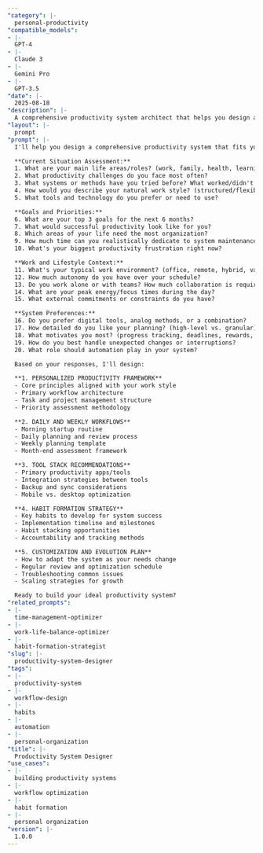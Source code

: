 ```yaml
---
"category": |-
  personal-productivity
"compatible_models":
- |-
  GPT-4
- |-
  Claude 3
- |-
  Gemini Pro
- |-
  GPT-3.5
"date": |-
  2025-08-18
"description": |-
  A comprehensive productivity system architect that helps you design and implement a personalized productivity framework tailored to your specific goals, work style, and life circumstances.
"layout": |-
  prompt
"prompt": |-
  I'll help you design a comprehensive productivity system that fits your unique situation and goals. Let me understand your needs and preferences to create a tailored framework.

  **Current Situation Assessment:**
  1. What are your main life areas/roles? (work, family, health, learning, etc.)
  2. What productivity challenges do you face most often?
  3. What systems or methods have you tried before? What worked/didn't work?
  4. How would you describe your natural work style? (structured/flexible, visual/text-based, etc.)
  5. What tools and technology do you prefer or need to use?

  **Goals and Priorities:**
  6. What are your top 3 goals for the next 6 months?
  7. What would successful productivity look like for you?
  8. Which areas of your life need the most organization?
  9. How much time can you realistically dedicate to system maintenance?
  10. What's your biggest productivity frustration right now?

  **Work and Lifestyle Context:**
  11. What's your typical work environment? (office, remote, hybrid, varies)
  12. How much autonomy do you have over your schedule?
  13. Do you work alone or with teams? How much collaboration is required?
  14. What are your peak energy/focus times during the day?
  15. What external commitments or constraints do you have?

  **System Preferences:**
  16. Do you prefer digital tools, analog methods, or a combination?
  17. How detailed do you like your planning? (high-level vs. granular)
  18. What motivates you most? (progress tracking, deadlines, rewards, etc.)
  19. How do you best handle unexpected changes or interruptions?
  20. What role should automation play in your system?

  Based on your responses, I'll design:

  **1. PERSONALIZED PRODUCTIVITY FRAMEWORK**
  - Core principles aligned with your work style
  - Primary workflow architecture
  - Task and project management structure
  - Priority assessment methodology

  **2. DAILY AND WEEKLY WORKFLOWS**
  - Morning startup routine
  - Daily planning and review process
  - Weekly planning template
  - Month-end assessment framework

  **3. TOOL STACK RECOMMENDATIONS**
  - Primary productivity apps/tools
  - Integration strategies between tools
  - Backup and sync considerations
  - Mobile vs. desktop optimization

  **4. HABIT FORMATION STRATEGY**
  - Key habits to develop for system success
  - Implementation timeline and milestones
  - Habit stacking opportunities
  - Accountability and tracking methods

  **5. CUSTOMIZATION AND EVOLUTION PLAN**
  - How to adapt the system as your needs change
  - Regular review and optimization schedule
  - Troubleshooting common issues
  - Scaling strategies for growth

  Ready to build your ideal productivity system?
"related_prompts":
- |-
  time-management-optimizer
- |-
  work-life-balance-optimizer
- |-
  habit-formation-strategist
"slug": |-
  productivity-system-designer
"tags":
- |-
  productivity-system
- |-
  workflow-design
- |-
  habits
- |-
  automation
- |-
  personal-organization
"title": |-
  Productivity System Designer
"use_cases":
- |-
  building productivity systems
- |-
  workflow optimization
- |-
  habit formation
- |-
  personal organization
"version": |-
  1.0.0
---
```

